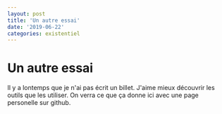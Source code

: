 ```yaml
---
layout: post
title: 'Un autre essai'
date: '2019-06-22'
categories: existentiel
---
```

# Un autre essai
Il y a lontemps que je n'ai pas écrit un billet. J'aime mieux découvrir les outils que les utiliser. On verra ce que ça donne ici avec une page personelle sur github.

